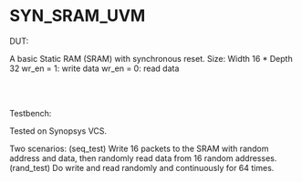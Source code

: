 # SYN_SRAM_UVM
DUT:

A basic Static RAM (SRAM) with synchronous reset.
Size: Width 16 * Depth 32
wr_en = 1: write data
wr_en = 0: read data

<br />
<br />

Testbench:

Tested on Synopsys VCS.

Two scenarios: 
(seq_test) Write 16 packets to the SRAM with random address and data, then randomly read data from 16 random addresses.
(rand_test) Do write and read randomly and continuously for 64 times.
